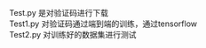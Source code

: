 Test.py  是对验证码进行下载            
Test1.py 对验证码通过端到端的训练，通过tensorflow                  
Test2.py 对训练好的数据集进行测试
